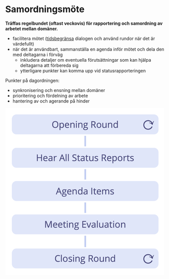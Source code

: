 # Samordningsmöte

<summary>
<strong>Träffas regelbundet (oftast veckovis) för rapportering och samordning av arbetet mellan domäner.</strong>
</summary>

- facilitera mötet ([tidsbegränsa](glossary:timebox) dialogen och använd rundor när det är värdefullt)
- när det är användbart, sammanställa en agenda inför mötet och dela den med deltagarna i förväg 
    - inkludera detaljer om eventuella förutsättningar som kan hjälpa deltagarna att förbereda sig
    - ytterligare punkter kan komma upp vid statusrapporteringen

Punkter på dagordningen:

- synkronisering och ensning mellan domäner
- prioritering och fördelning av arbete
- hantering av och agerande på hinder

![Stegen i ett samordningsmöte](img/meetings/coordination-meeting.png)